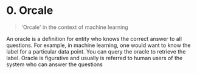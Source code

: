 # 0. Orcale

> 'Orcale' in the context of machine learning

An oracle is a definition for entity who knows the correct answer to all questions. For example, in machine learning, one would want to know the label for a particular data point. You can query the oracle to retrieve the label. Oracle is figurative and usually is referred to human users of the system who can answer the questions